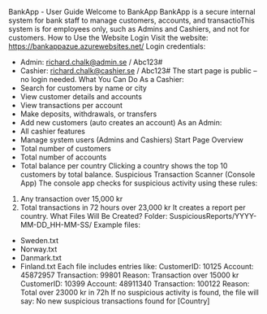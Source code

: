 BankApp - User Guide
Welcome to BankApp
BankApp is a secure internal system for bank staff to manage customers, accounts, and transactioThis system is for employees only, such as Admins and Cashiers, and not for customers.
How to Use the Website
Login
Visit the website: https://bankappazue.azurewebsites.net/
Login credentials:
- Admin: richard.chalk@admin.se / Abc123#
- Cashier: richard.chalk@cashier.se / Abc123#
The start page is public – no login needed.
What You Can Do
As a Cashier:
- Search for customers by name or city
- View customer details and accounts
- View transactions per account
- Make deposits, withdrawals, or transfers
- Add new customers (auto creates an account)
As an Admin:
- All cashier features
- Manage system users (Admins and Cashiers)
Start Page Overview
- Total number of customers
- Total number of accounts
- Total balance per country
Clicking a country shows the top 10 customers by total balance.
Suspicious Transaction Scanner (Console App)
The console app checks for suspicious activity using these rules:
1. Any transaction over 15,000 kr
2. Total transactions in 72 hours over 23,000 kr
It creates a report per country.
What Files Will Be Created?
Folder: SuspiciousReports/YYYY-MM-DD_HH-MM-SS/
Example files:
- Sweden.txt
- Norway.txt
- Danmark.txt
- Finland.txt
Each file includes entries like:
CustomerID: 10125
Account: 45872957
Transaction: 99801
Reason: Transaction over 15000 kr
CustomerID: 10399
Account: 48911340
Transaction: 100122
Reason: Total over 23000 kr in 72h
If no suspicious activity is found, the file will say:
No new suspicious transactions found for [Country]
